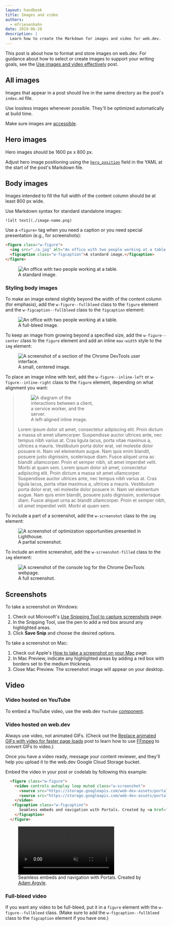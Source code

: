 ```yaml
---
layout: handbook
title: Images and video
authors:
  - mfriesenhahn
date: 2019-06-26
description: |
  Learn how to create the Markdown for images and video for web.dev.
---
```


This post is about how to format and store images on web.dev. For guidance about how to select or create images to support your writing goals, see the [Use images and video effectively](/handbook/use-media) post.

## All images
Images that appear in a post should live in the same directory as the post's `index.md` file.

Use lossless images whenever possible. They'll be optimized automatically at build time.

Make sure images are [accessible](/handbook/inclusion-and-accessibility#use-inclusive-images).

## Hero images
Hero images should be 1600 px x 800 px.

Adjust hero image positioning using the [`hero_position`](/handbook/markup-post-codelab/#set-up-the-yaml) field in the YAML at the start of the post's Markdown file.

## Body images
Images intended to fill the full width of the content column should be at least 800 px wide.

Use Markdown syntax for standard standalone images:
```
![alt text](./image-name.png)
```

Use a `<figure>` tag when you need a caption or you need special presentation (e.g., for screenshots):

```html
<figure class="w-figure">
  <img src="./a.jpg" alt="An office with two people working at a table.">
  <figcaption class="w-figcaption">A standard image.</figcaption>
</figure>
```

<figure class="w-figure">
  <img src="./a.jpg" alt="An office with two people working at a table.">
  <figcaption class="w-figcaption">A standard image.</figcaption>
</figure>

### Styling body images
To make an image extend slightly beyond the width of the content column (for emphasis), add the `w-figure--fullbleed` class to the `figure` element and the `w-figcaption--fullbleed` class to the `figcaption` element:

<figure class="w-figure w-figure--fullbleed">
  <img src="./a.jpg" alt="An office with two people working at a table.">
  <figcaption class="w-figcaption w-figcaption--fullbleed">
    A full-bleed image.
  </figcaption>
</figure>

To keep an image from growing beyond a specified size, add the `w-figure--center` class to the `figure` element and add an inline `max-width` style to the `img` element:

<figure class="w-figure w-figure--center">
  <img src="./image-small.png" alt="A screenshot of a section of the Chrome DevTools user interface." style="max-width: 400px;">
  <figcaption class="w-figcaption">
    A small, centered image.
    </figcaption>
</figure>

To place an image inline with text, add the `w-figure--inline-left` or `w-figure--inline-right` class to the `figure` element, depending on what alignment you want:

<blockquote>
  <figure class="w-figure w-figure--inline-left">
    <img class="w-screenshot" src="./image-inline.png" alt="A diagram of the interactions between a client, a service worker, and the server." style="max-width: 200px;">
    <figcaption class="w-figcaption">
      A left-aligned inline image.
    </figcaption>
  </figure>
  <p>
    Lorem ipsum dolor sit amet, consectetur adipiscing elit. Proin dictum a massa sit amet ullamcorper. Suspendisse auctor ultrices ante, nec tempus nibh varius at. Cras ligula lacus, porta vitae maximus a, ultrices a mauris. Vestibulum porta dolor erat, vel molestie dolor posuere in. Nam vel elementum augue. Nam quis enim blandit, posuere justo dignissim, scelerisque diam. Fusce aliquet urna ac blandit ullamcorper. Proin et semper nibh, sit amet imperdiet velit. Morbi at quam sem. Lorem ipsum dolor sit amet, consectetur adipiscing elit. Proin dictum a massa sit amet ullamcorper. Suspendisse auctor ultrices ante, nec tempus nibh varius at. Cras ligula lacus, porta vitae maximus a, ultrices a mauris. Vestibulum porta dolor erat, vel molestie dolor posuere in. Nam vel elementum augue. Nam quis enim blandit, posuere justo dignissim, scelerisque diam. Fusce aliquet urna ac blandit ullamcorper. Proin et semper nibh, sit amet imperdiet velit. Morbi at quam sem.
  </p>
</blockquote>

To include a part of a screenshot, add the `w-screenshot` class to the `img` element:

<figure class="w-figure">
  <img class="w-screenshot" src="./img2.png" alt="A screenshot of optimization opportunities presented in Lighthouse.">
  <figcaption class="w-figcaption">
    A partial screenshot.
  </figcaption>
</figure>

To include an entire screenshot, add the `w-screenshot-filled` class to the `img` element:

<figure class="w-figure">
  <img class="w-screenshot w-screenshot--filled" src="./image-screenshot.png" alt="A screenshot of the console log for the Chrome DevTools webpage.">
  <figcaption class="w-figcaption">
    A full screenshot.
  </figcaption>
</figure>


## Screenshots
To take a screenshot on Windows:
1. Check out Microsoft's [Use Snipping Tool to capture screenshots](https://support.microsoft.com/en-us/help/13776/windows-use-snipping-tool-to-capture-screenshots) page.
1. In the Snipping Tool, use the pen to add a red box around any highlighted areas.
1. Click **Save Snip** and choose the desired options.

To take a screenshot on Mac:
1. Check out Apple's [How to take a screenshot on your Mac](https://support.apple.com/en-us/HT201361) page.
1. In Mac Preview, indicate any highlighted areas by adding a red box with borders set to the medium thickness.
1. Close Mac Preview. The screenshot image will appear on your desktop.

## Video

### Video hosted on YouTube
To embed a YouTube video, use the web.dev `YouTube` [component](/handbook/web-dev-components).

### Video hosted on web.dev
Always use video, not animated GIFs. (Check out the [Replace animated GIFs with video for faster page loads](/replace-gifs-with-videos/) post to learn how to use [FFmpeg](https://www.ffmpeg.org/) to convert GIFs to video.)

Once you have a video ready, message your content reviewer, and they'll help you upload it to the web.dev Google Cloud Storage bucket.

Embed the video in your post or codelab by following this example:
```html
  <figure class="w-figure">
    <video controls autoplay loop muted class="w-screenshot">
      <source src="https://storage.googleapis.com/web-dev-assets/portals_vp9.webm" type="video/webm; codecs=vp8">
      <source src="https://storage.googleapis.com/web-dev-assets/portals_h264.mp4" type="video/mp4; codecs=h264">
    </video>
   <figcaption class="w-figcaption">
      Seamless embeds and navigation with Portals. Created by <a href="https://twitter.com/argyleink">Adam Argyle</a>.
    </figcaption>
  </figure>
```
<figure class="w-figure">
  <video controls autoplay loop muted class="w-screenshot">
    <source src="https://storage.googleapis.com/web-dev-assets/portals_vp9.webm" type="video/webm; codecs=vp8">
    <source src="https://storage.googleapis.com/web-dev-assets/portals_h264.mp4" type="video/mp4; codecs=h264">
  </video>
 <figcaption class="w-figcaption">
    Seamless embeds and navigation with Portals. Created by <a href="https://twitter.com/argyleink">Adam Argyle</a>.
  </figcaption>
</figure>

### Full-bleed video
If you want any video to be full-bleed, put it in a `figure` element with the `w-figure--fullbleed` class. (Make sure to add the `w-figcaption--fullbleed` class to the `figcaption` element if you have one.)
